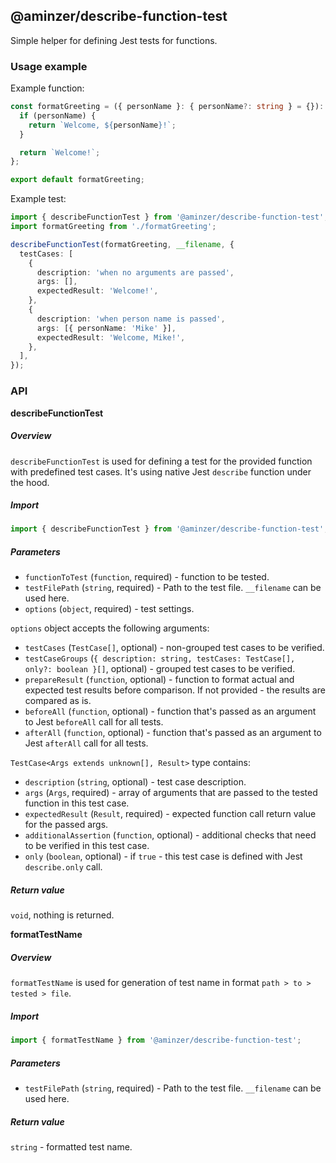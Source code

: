 ## @aminzer/describe-function-test

Simple helper for defining Jest tests for functions.

### Usage example

Example function:
```typescript
const formatGreeting = ({ personName }: { personName?: string } = {}): string => {
  if (personName) {
    return `Welcome, ${personName}!`;
  }

  return `Welcome!`;
};

export default formatGreeting;
```

Example test:
```typescript
import { describeFunctionTest } from '@aminzer/describe-function-test';
import formatGreeting from './formatGreeting';

describeFunctionTest(formatGreeting, __filename, {
  testCases: [
    {
      description: 'when no arguments are passed',
      args: [],
      expectedResult: 'Welcome!',
    },
    {
      description: 'when person name is passed',
      args: [{ personName: 'Mike' }],
      expectedResult: 'Welcome, Mike!',
    },
  ],
});

```

### API

**describeFunctionTest**

##### Overview

`describeFunctionTest` is used for defining a test for the provided function with predefined test cases.
It's using native Jest `describe` function under the hood.

##### Import
```typescript
import { describeFunctionTest } from '@aminzer/describe-function-test';
```

##### Parameters

* `functionToTest` (`function`, required) - function to be tested.
* `testFilePath` (`string`, required) - Path to the test file. `__filename` can be used here.
* `options` (`object`, required) - test settings.

`options` object accepts the following arguments:
* `testCases` (`TestCase[]`, optional) - non-grouped test cases to be verified.
* `testCaseGroups` (`{ description: string, testCases: TestCase[], only?: boolean }[]`, optional) - grouped test cases to be verified.
* `prepareResult` (`function`, optional) - function to format actual and expected test results before comparison. If not provided - the results are compared as is.
* `beforeAll` (`function`, optional) - function that's passed as an argument to Jest `beforeAll` call for all tests.
* `afterAll` (`function`, optional) - function that's passed as an argument to Jest `afterAll` call for all tests.

`TestCase<Args extends unknown[], Result>` type contains:
* `description` (`string`, optional) - test case description.
* `args` (`Args`, required) - array of arguments that are passed to the tested function in this test case.
* `expectedResult` (`Result`, required) - expected function call return value for the passed args.
* `additionalAssertion` (`function`, optional) - additional checks that need to be verified in this test case.
* `only` (`boolean`, optional) - if `true` - this test case is defined with Jest `describe.only` call.

##### Return value

`void`, nothing is returned.

**formatTestName**

##### Overview

`formatTestName` is used for generation of test name in format `path > to > tested > file`.

##### Import
```typescript
import { formatTestName } from '@aminzer/describe-function-test';
```

##### Parameters

* `testFilePath` (`string`, required) - Path to the test file. `__filename` can be used here.

##### Return value

`string` - formatted test name.
